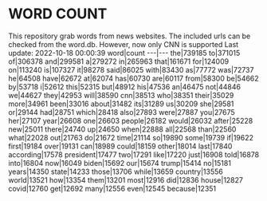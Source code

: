 # WORD COUNT
This repository grab words from news websites. The included urls can be checked from the word.db.
However, now only CNN is supported
Last update: 2022-10-18 00:00:39
word|count
---|---
the|739185
to|371015
of|306378
and|299581
a|279272
in|265963
that|161671
for|124009
on|113240
is|107327
it|98278
said|86025
with|83430
as|77772
was|72737
he|64508
have|62672
at|62074
has|60730
are|60117
from|58300
be|54662
by|53718
i|52612
this|52315
but|48912
his|47536
an|46475
not|44846
we|44627
they|42953
will|38590
cnn|38513
who|38351
their|35029
more|34961
been|33016
about|31482
its|31289
us|30209
she|29581
or|29144
had|28751
which|28418
also|27893
were|27887
you|27675
her|27107
year|26608
one|26603
people|26182
would|26032
after|25228
new|25011
there|24740
up|24650
when|22888
all|22568
than|22560
what|22028
out|21763
do|21672
time|21114
so|19890
some|19739
if|19622
first|19184
over|19131
can|18989
could|18159
other|18014
last|17840
according|17578
president|17477
two|17291
like|17220
just|16908
told|16878
into|16804
now|16049
biden|15692
our|15674
trump|15414
no|15181
years|14350
state|14233
those|13706
while|13659
country|13556
world|13521
how|13354
them|13201
most|12916
did|12836
house|12827
covid|12760
get|12692
many|12556
even|12545
because|12351
